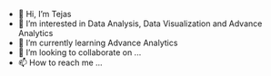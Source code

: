 - 👋 Hi, I’m Tejas
- 👀 I’m interested in Data Analysis, Data Visualization and Advance Analytics
- 🌱 I’m currently learning Advance Analytics
- 💞️ I’m looking to collaborate on ...
- 📫 How to reach me ...

<!---
tejas153/tejas153 is a ✨ special ✨ repository because its `README.md` (this file) appears on your GitHub profile.
You can click the Preview link to take a look at your changes.
--->
